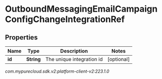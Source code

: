 # OutboundMessagingEmailCampaignConfigChangeIntegrationRef


## Properties

| Name | Type | Description | Notes |
| ------------ | ------------- | ------------- | ------------- |
| **id** | **String** | The unique integration id |  [optional] |




_com.mypurecloud.sdk.v2:platform-client-v2:223.1.0_
